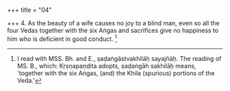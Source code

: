 +++
title = "04"

+++
4. As the beauty of a wife causes no joy to a blind man, even so all the four Vedas together with the six Aṅgas and sacrifices give no happiness to him who is deficient in good conduct. [^2] 


[^2]:  I read with MSS. Bh. and E., ṣaḍaṅgāstvakhilāḥ sayajñāḥ. The reading of MS. B., which: Kṛṣṇapaṇḍita adopts, ṣaḍaṅgāh sakhilāḥ means, 'together with the six Aṅgas, (and) the Khila (spurious) portions of the Veda.'
